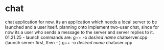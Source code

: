 # chat
chat application
for now, its an application which needs a local server to be launched and a user itself.
planning onto implement two-user chat, since for now its a user who sends a message to the server and server replies to it.
01.21.25 - launch commands are: g++ -o *desired name* chatserver.cpp (launch server first, then - ) g++ -o *desired name* chatuser.cpp
